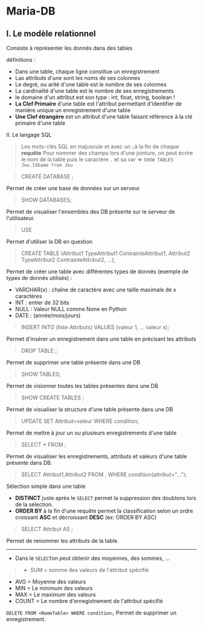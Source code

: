 # Maria-DB

## I. Le modèle relationnel
Consiste à représenter les donnés dans des tables

définitions :
- Dans une table, chaque ligne constitue un enregistrement
- Las attributs d'une sont les noms de ses colonnes
- Le degré, ou arité d'une table est le nombre de ses colonnes
- La cardinalité d'une table est le nombre de ses enregistrements
- le domaine d'un attribut est son type : int, float, string, boolean !
- **La Clef Primaire** d'une table est l'attribut permettant d'identifier de manière unique un enregistrement d'une table
- **Une Clef étrangère** est un attribut d'une table faisant référence à la clé primaire d'une table


II. Le langage SQL
> Les mots-clés SQL en majuscule et avec un `;`à la fin de chaque **requête**
> Pour nommer des champs lors d'une jointure, on peut écrire le nom de la table puis le caractère `.` et sa var => `SHOW TABLES Jeu.IdGame from Jeu`

> CREATE DATABASE <NameOfDB>;
  
  Permet de créer une base de données sur un serveur
  
> SHOW DATABASES;

  Permet de visualiser l'ensembles des DB présente sur le serveur de l'utilisateur.
  
> USE <NameOfDB>
  
  Permet d'utiliser la DB en question
  
> CREATE TABLE <NameTable>(Attribut1 TypeAttribut1 ContrainteAttribut1, Attribut2 TypeAttribut2 ContrainteAttribut2, ...);
  
  Permet de créer une table avec différentes types de donnés (exemple de types de donnés utilisés) :
  - VARCHAR(x) : chaîne de caractère avec une taille maximale de x caractères
  - INT : entier de 32 bits
  - NULL : Valeur NULL comme None en Python
  - DATE : (année/mois/jours)
  
> INSERT INTO <NameTable>(liste Attributs) VALUES (valeur 1, ... valeur x);
  
  Permet d'insérer un enregistrement dans une table en précisant les attributs
  
> DROP TABLE <NameTable>;
  
  Permet de supprimer une table présente dans une DB
  
> SHOW TABLES;

  Permet de visionner toutes les tables présentes dans une DB
  
> SHOW CREATE TABLES <NameTable>;
  
  Permet de visualiser la structure d'une table présente dans une DB
  
> UPDATE <NameTable> SET Attribut=valeur WHERE condition;
  
  Permet de mettre à jour un ou plusieurs enregistrements d'une table
  
> SELECT * FROM <NameTable>;
  
  Permet de visualiser les enregistrements, attributs et valeurs d'une table présente dans DB.
  
> SELECT Attribut1,Attribut2 FROM <NameTable1>,<NameTable2> WHERE condition(attribut="...");
  
  Sélection simple dans une table
  - **DISTINCT** juste après le `SELECT` permet la suppression des doublons lors de la sélection.
  - **ORDER BY** à la fin d'une requête permet la classification selon un ordre croissant **ASC** et décroissant **DESC** (ex: ORDER BY <name> ASC)

> SELECT Attribut AS <NewName>;
  
  Permet de renommer les  attributs de la table.
  
--- 

- Dans le `SELECT`on peut obtenir des moyennes, des sommes, ...

> - SUM = somme des valeurs de l'attribut spécifié
- AVG = Moyenne des valeurs
- MIN = Le minimum des valeurs
- MAX = Le maximum des valeurs
- COUNT = Le nombre d'enregistrement de l'attribut spécifié

`DELETE FROM <NameTable> WHERE condition;`
Permet de supprimer un enregistrement.

